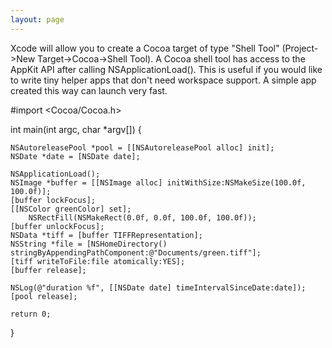 ```yaml
---
layout: page
---
```


Xcode will allow you to create a Cocoa target of type "Shell Tool" (Project->New Target->Cocoa->Shell Tool). A Cocoa shell tool has access to the AppKit API after calling     NSApplicationLoad(). This is useful if you would like to write tiny helper apps that don't need workspace support. A simple app created this way can launch very fast. 

    
#import <Cocoa/Cocoa.h>

int main(int argc, char *argv[]) {
	
	NSAutoreleasePool *pool = [[NSAutoreleasePool alloc] init];
	NSDate *date = [NSDate date];
    
	NSApplicationLoad();
	NSImage *buffer = [[NSImage alloc] initWithSize:NSMakeSize(100.0f, 100.0f)];
	[buffer lockFocus];
	[[NSColor greenColor] set]; 
        NSRectFill(NSMakeRect(0.0f, 0.0f, 100.0f, 100.0f));
	[buffer unlockFocus];
	NSData *tiff = [buffer TIFFRepresentation];
	NSString *file = [NSHomeDirectory() stringByAppendingPathComponent:@"Documents/green.tiff"];
	[tiff writeToFile:file atomically:YES];
	[buffer release];
	
	NSLog(@"duration %f", [[NSDate date] timeIntervalSinceDate:date]);
	[pool release];
	
    return 0;
}
